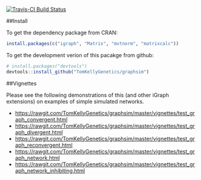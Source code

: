 [![Travis-CI Build Status](https://travis-ci.org/TomKellyGenetics/graphsim.svg?branch=master)](https://travis-ci.org/TomKellyGenetics/graphsim)

##Install

To get the dependency package from CRAN:

```R
install.packages(c("igraph", "Matrix", "mvtnorm", "matrixcalc"))
```

To get the development verion of this pacakge from github:

```R
# install.packages("devtools")
devtools::install_github("TomKellyGenetics/graphsim")
```

##Vignettes

Please see the following demonstrations of this (and other iGraph extensions) on examples of simple simulated networks.


* https://rawgit.com/TomKellyGenetics/graphsim/master/vignettes/test_graph_convergent.html
* https://rawgit.com/TomKellyGenetics/graphsim/master/vignettes/test_graph_divergent.html
* https://rawgit.com/TomKellyGenetics/graphsim/master/vignettes/test_graph_reconvergent.html
* https://rawgit.com/TomKellyGenetics/graphsim/master/vignettes/test_graph_network.html
* https://rawgit.com/TomKellyGenetics/graphsim/master/vignettes/test_graph_network_inhibiting.html
